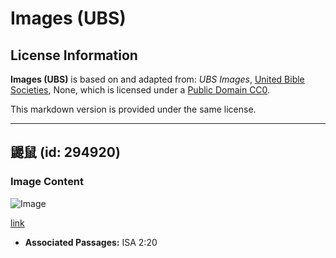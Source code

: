 # Images (UBS)

## License Information

**Images (UBS)** is based on and adapted from: _UBS Images_, [United Bible Societies](https://unitedbiblesocieties.org/), None, which is licensed under a [Public Domain CC0](https://creativecommons.org/public-domain/cc0/).

This markdown version is provided under the same license.



--------------------------------

## 鼹鼠 (id: 294920)

### Image Content

![Image](https://cdn.aquifer.bible/aquifer-content/resources/Media/WEB-0637_molerat.jpg)

[link](https://cdn.aquifer.bible/aquifer-content/resources/Media/WEB-0637_molerat.jpg)

* **Associated Passages:** ISA 2:20

